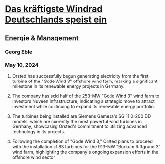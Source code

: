 # [Das kräftigste Windrad Deutschlands speist ein](https://advance.lexis.com/api/document?collection=news&id=urn:contentItem:6C0K-MH21-DY25-C002-00000-00&context=1519360)
## Energie & Management
### Georg Eble
### May 10, 2024

1. Orsted has successfully begun generating electricity from the first turbine of the "Gode Wind 3" offshore wind farm, marking a significant milestone in its renewable energy projects in Germany.

2. The company has sold half of the 253-MW "Gode Wind 3" wind farm to investors Nuveen Infrastructure, indicating a strategic move to attract investment while continuing to expand its renewable energy portfolio.

3. The turbines being installed are Siemens Gamesa's SG 11.0-200 DD models, which are currently the most powerful wind turbines in Germany, showcasing Orsted's commitment to utilizing advanced technology in its projects.

4. Following the completion of "Gode Wind 3," Orsted plans to proceed with the installation of 83 turbines for the 913-MW "Borkum Riffgrund 3" wind farm, highlighting the company's ongoing expansion efforts in the offshore wind sector.